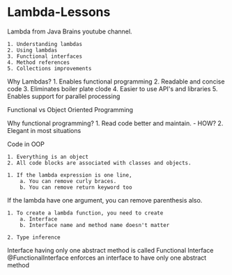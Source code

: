 # Lambda-Lessons


Lambda from Java Brains youtube channel.

	1. Understanding lambdas
	2. Using lambdas
	3. Functional interfaces
	4. Method references
	5. Collections improvements
	
	
Why Lambdas?
	1. Enables functional programming
	2. Readable and concise code
	3. Eliminates boiler plate clode
	4. Easier to use API's and libraries
	5. Enables support for parallel processing
	
	
Functional vs Object Oriented Programming

Why functional programming?
	1. Read code better and maintain. - HOW?
	2. Elegant in most situations
	
	
Code in OOP

	1. Everything is an object
	2. All code blocks are associated with classes and objects.

	1. If the lambda expression is one line, 
		a. You can remove curly braces.
		b. You can remove return keyword too
If the lambda have one argument, you can remove parenthesis also.

	1. To create a lambda function, you need to create
		a. Interface
		b. Interface name and method name doesn't matter
		
	2. Type inference

Interface having only one abstract method is called Functional Interface
@FunctionalInterface enforces an interface to have only one abstract method

